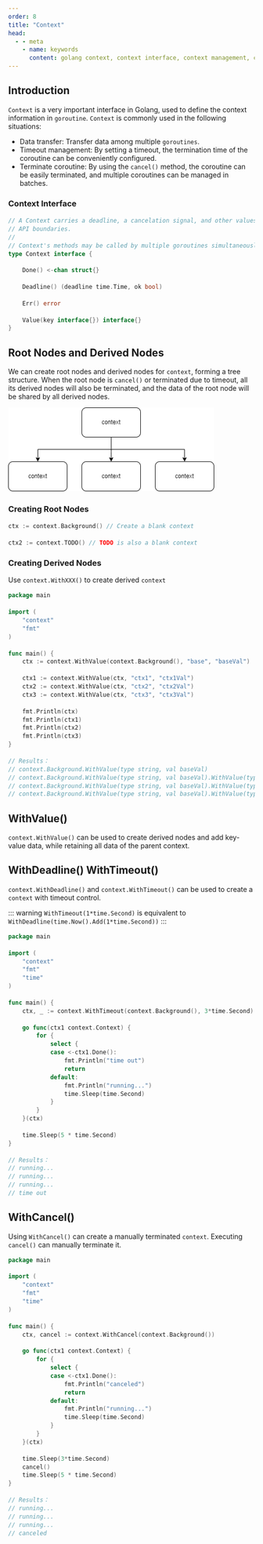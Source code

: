 ```yaml
---
order: 8
title: "Context"
head:
  - - meta
    - name: keywords
      content: golang context, context interface, context management, context timeout, context termination
---
```


## Introduction

`Context` is a very important interface in Golang, used to define the context information in `goroutine`. `Context` is commonly used in the following situations:

- Data transfer: Transfer data among multiple `goroutines`.
- Timeout management: By setting a timeout, the termination time of the coroutine can be conveniently configured.
- Terminate coroutine: By using the `cancel()` method, the coroutine can be easily terminated, and multiple coroutines can be managed in batches.

### Context Interface

```go
// A Context carries a deadline, a cancelation signal, and other values across
// API boundaries.
//
// Context's methods may be called by multiple goroutines simultaneously.
type Context interface {

    Done() <-chan struct{}

    Deadline() (deadline time.Time, ok bool)
    
    Err() error
    
    Value(key interface{}) interface{}
}
```

## Root Nodes and Derived Nodes

We can create root nodes and derived nodes for `context`, forming a tree structure. When the root node is `cancel()` or terminated due to timeout, all its derived nodes will also be terminated, and the data of the root node will be shared by all derived nodes.

![context structure](/assets/image/article/concept/context.png)

### Creating Root Nodes

```go
ctx := context.Background() // Create a blank context

ctx2 := context.TODO() // TODO is also a blank context
```

### Creating Derived Nodes

Use `context.WithXXX()` to create derived `context`

```go
package main

import (
	"context"
	"fmt"
)

func main() {
	ctx := context.WithValue(context.Background(), "base", "baseVal")

	ctx1 := context.WithValue(ctx, "ctx1", "ctx1Val")
	ctx2 := context.WithValue(ctx, "ctx2", "ctx2Val")
	ctx3 := context.WithValue(ctx, "ctx3", "ctx3Val")

	fmt.Println(ctx)
	fmt.Println(ctx1)
	fmt.Println(ctx2)
	fmt.Println(ctx3)
}

// Results：
// context.Background.WithValue(type string, val baseVal)
// context.Background.WithValue(type string, val baseVal).WithValue(type string, val ctx1Val)
// context.Background.WithValue(type string, val baseVal).WithValue(type string, val ctx2Val)
// context.Background.WithValue(type string, val baseVal).WithValue(type string, val ctx3Val)
```

## WithValue()

`context.WithValue()` can be used to create derived nodes and add key-value data, while retaining all data of the parent context.

## WithDeadline() WithTimeout()

`context.WithDeadline()` and `context.WithTimeout()` can be used to create a `context` with timeout control.

::: warning
`WithTimeout(1*time.Second)` is equivalent to `WithDeadline(time.Now().Add(1*time.Second))`
:::

```go
package main

import (
	"context"
	"fmt"
	"time"
)

func main() {
	ctx, _ := context.WithTimeout(context.Background(), 3*time.Second)

	go func(ctx1 context.Context) {
		for {
			select {
			case <-ctx1.Done():
				fmt.Println("time out")
				return
			default:
				fmt.Println("running...")
				time.Sleep(time.Second)
			}
		}
	}(ctx)

	time.Sleep(5 * time.Second)
}

// Results：
// running...
// running...
// running...
// time out

```


## WithCancel()

Using `WithCancel()` can create a manually terminated `context`. Executing `cancel()` can manually terminate it.

```go
package main

import (
	"context"
	"fmt"
	"time"
)

func main() {
	ctx, cancel := context.WithCancel(context.Background())

	go func(ctx1 context.Context) {
		for {
			select {
			case <-ctx1.Done():
				fmt.Println("canceled")
				return
			default:
				fmt.Println("running...")
				time.Sleep(time.Second)
			}
		}
	}(ctx)

	time.Sleep(3*time.Second)
	cancel()
	time.Sleep(5 * time.Second)
}

// Results：
// running...
// running...
// running...
// canceled

```